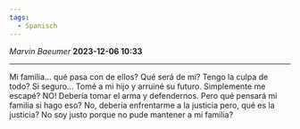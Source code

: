 ```yaml
---
tags:
  - Spanisch
---
```

*Marvin Baeumer* **2023-12-06 10:33**

---
Mi familia... qué pasa con de ellos? Qué será de mí? Tengo la culpa de todo? Si seguro... Tomé a mi hijo y arruiné su futuro. Simplemente me escapé? NO! Debería tomar el arma y defendernos. Pero qué pensará mi familia si hago eso? No, debería enfrentarme a la justicia pero, qué es la justicia? No soy justo porque no pude mantener a mi familia?